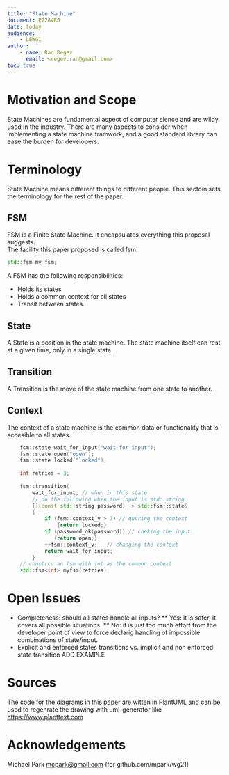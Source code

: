 ```yaml
---
title: "State Machine"
document: P2284R0
date: today
audience:
    - LEWGI
author:
    - name: Ran Regev
      email: <regev.ran@gmail.com>
toc: true
---
```


# Motivation and Scope
State Machines are fundamental aspect of computer sience and are wildy used in the industry.
There are many aspects to consider when implementing a state machine framwork, and a good standard library can ease the burden for developers.

# Terminology
State Machine means different things to different people.
This sectoin sets the terminology for the rest of the paper.

## FSM
FSM is a Finite State Machine. It encapsulates everything this proposal suggests.<br>
The facility this paper proposed is called fsm.
```cpp
std::fsm my_fsm;
```
A FSM has the following responsibilities:<br>
* Holds its states 
* Holds a common context for all states
* Transit between states.

## State
A State is a position in the state machine. The state machine itself can rest, at a given time, only in a single state.

## Transition
A Transition is the move of the state machine from one state to another.

## Context
The context of a state machine is the common data or functionality that is accesible to all states.


```cpp
    fsm::state wait_for_input("wait-for-input");
    fsm::state open("open");
    fsm::state locked("locked");	
	
	int retries = 3;
    
    fsm::transition(
		wait_for_input, // when in this state
		// do the following when the input is std::string
		[](const std::string password) -> std::fsm::state&
		{			
			if (fsm::context_v > 3) // quering the context
				{return locked;}
            if (password_ok(password)) // cheking the input
			   {return open;}
            ++fsm::context_v;	// changing the context
            return wait_for_input;
        }
    // constrcu an fsm with int as the common context
    std::fsm<int> myfsm(retries);
```
# Open Issues
* Completeness: should all states handle all inputs?
** Yes: it is safer, it covers all possible situations.
** No: it is just too much effort from the developer point of view to force declarig handling of impossible combinations of state/input.
* Explicit and enforced states transitions vs. implicit and non enforced state transition
ADD EXAMPLE 

# Sources
The code for the diagrams in this paper are witten in PlantUML and can be used to regenrate the drawing with uml-generator like https://www.planttext.com

# Acknowledgements
Michael Park <mcpark@gmail.com> (for github.com/mpark/wg21)

